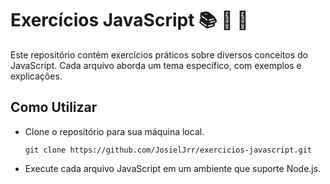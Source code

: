 # Exercícios JavaScript :books: :memo: :brain:

Este repositório contém exercícios práticos sobre diversos conceitos do JavaScript. Cada arquivo aborda um tema específico, com exemplos e explicações.

## Como Utilizar

- Clone o repositório para sua máquina local.
  ```
  git clone https://github.com/JosielJrr/exercicios-javascript.git
  ```
- Execute cada arquivo JavaScript em um ambiente que suporte Node.js.
